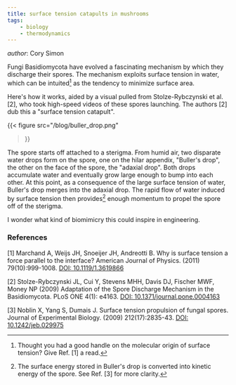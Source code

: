 ```yaml
---
title: surface tension catapults in mushrooms
tags: 
    - biology
    - thermodynamics
---
```

_author_: Cory Simon

Fungi Basidiomycota have evolved a fascinating mechanism by which they discharge their spores. The mechanism exploits surface tension in water, which can be intuited[^1] as the tendency to minimize surface area.

Here's how it works, aided by a visual pulled from Stolze-Rybczynski et al. [2], who took high-speed videos of these spores launching.
The authors [2] dub this a "surface tension catapult".

{{< figure
    src="/blog/buller_drop.png"
>}}

The spore starts off attached to a sterigma. From humid air, two disparate water drops form on the spore, one on the hilar appendix, "Buller's drop", the other on the face of the spore, the "adaxial drop". Both drops accumulate water and eventually grow large enough to bump into each other. At this point, as a consequence of the large surface tension of water, Buller's drop merges into the adaxial drop. The rapid flow of water induced by surface tension then provides[^2] enough momentum to propel the spore off of the sterigma.

I wonder what kind of biomimicry this could inspire in engineering.

[^1]: Thought you had a good handle on the molecular origin of surface tension? Give Ref. [1] a read.
[^2]: The surface energy stored in Buller's drop is converted into kinetic energy of the spore. See Ref. [3] for more clarity.

### References

[1] Marchand A, Weijs JH, Snoeijer JH, Andreotti B. Why is surface tension a force parallel to the interface? American Journal of Physics. (2011) 79(10):999-1008. [DOI: 10.1119/1.3619866](https://doi.org/10.1119/1.3619866)

[2] Stolze-Rybczynski JL, Cui Y, Stevens MHH, Davis DJ, Fischer MWF, Money NP (2009) Adaptation of the Spore Discharge Mechanism in the Basidiomycota. PLoS ONE 4(1): e4163. [DOI: 10.1371/journal.pone.0004163](https://doi.org/10.1371/journal.pone.0004163)

[3] Noblin X, Yang S, Dumais J. Surface tension propulsion of fungal spores. Journal of Experimental Biology. (2009) 212(17):2835-43. [DOI: 10.1242/jeb.029975](https://doi.org/10.1242/jeb.029975)
